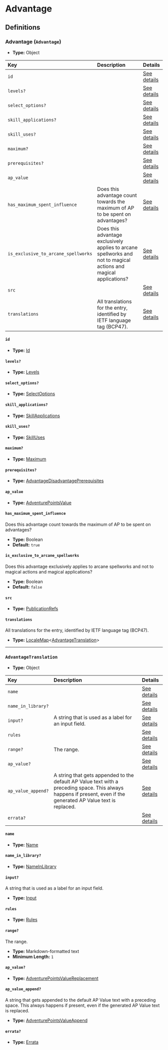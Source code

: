 # Advantage

## Definitions

### <a name="Advantage"></a> Advantage (`Advantage`)

- **Type:** Object

Key | Description | Details
:-- | :-- | :--
`id` |  | <a href="#Advantage/id">See details</a>
`levels?` |  | <a href="#Advantage/levels">See details</a>
`select_options?` |  | <a href="#Advantage/select_options">See details</a>
`skill_applications?` |  | <a href="#Advantage/skill_applications">See details</a>
`skill_uses?` |  | <a href="#Advantage/skill_uses">See details</a>
`maximum?` |  | <a href="#Advantage/maximum">See details</a>
`prerequisites?` |  | <a href="#Advantage/prerequisites">See details</a>
`ap_value` |  | <a href="#Advantage/ap_value">See details</a>
`has_maximum_spent_influence` | Does this advantage count towards the maximum of AP to be spent on advantages? | <a href="#Advantage/has_maximum_spent_influence">See details</a>
`is_exclusive_to_arcane_spellworks` | Does this advantage exclusively applies to arcane spellworks and not to magical actions and magical applications? | <a href="#Advantage/is_exclusive_to_arcane_spellworks">See details</a>
`src` |  | <a href="#Advantage/src">See details</a>
`translations` | All translations for the entry, identified by IETF language tag (BCP47). | <a href="#Advantage/translations">See details</a>

#### <a name="Advantage/id"></a> `id`

- **Type:** <a href="#Id">Id</a>

#### <a name="Advantage/levels"></a> `levels?`

- **Type:** <a href="#Levels">Levels</a>

#### <a name="Advantage/select_options"></a> `select_options?`

- **Type:** <a href="#SelectOptions">SelectOptions</a>

#### <a name="Advantage/skill_applications"></a> `skill_applications?`

- **Type:** <a href="#SkillApplications">SkillApplications</a>

#### <a name="Advantage/skill_uses"></a> `skill_uses?`

- **Type:** <a href="#SkillUses">SkillUses</a>

#### <a name="Advantage/maximum"></a> `maximum?`

- **Type:** <a href="#Maximum">Maximum</a>

#### <a name="Advantage/prerequisites"></a> `prerequisites?`

- **Type:** <a href="./_Prerequisite.md#AdvantageDisadvantagePrerequisites">AdvantageDisadvantagePrerequisites</a>

#### <a name="Advantage/ap_value"></a> `ap_value`

- **Type:** <a href="#AdventurePointsValue">AdventurePointsValue</a>

#### <a name="Advantage/has_maximum_spent_influence"></a> `has_maximum_spent_influence`

Does this advantage count towards the maximum of AP to be spent on
advantages?

- **Type:** Boolean
- **Default:** `true`

#### <a name="Advantage/is_exclusive_to_arcane_spellworks"></a> `is_exclusive_to_arcane_spellworks`

Does this advantage exclusively applies to arcane spellworks and not
to magical actions and magical applications?

- **Type:** Boolean
- **Default:** `false`

#### <a name="Advantage/src"></a> `src`

- **Type:** <a href="./source/_PublicationRef.md#PublicationRefs">PublicationRefs</a>

#### <a name="Advantage/translations"></a> `translations`

All translations for the entry, identified by IETF language tag (BCP47).

- **Type:** <a href="./_LocaleMap.md#LocaleMap">LocaleMap</a>&lt;<a href="#AdvantageTranslation">AdvantageTranslation</a>&gt;

---

### <a name="AdvantageTranslation"></a> `AdvantageTranslation`

- **Type:** Object

Key | Description | Details
:-- | :-- | :--
`name` |  | <a href="#AdvantageTranslation/name">See details</a>
`name_in_library?` |  | <a href="#AdvantageTranslation/name_in_library">See details</a>
`input?` | A string that is used as a label for an input field. | <a href="#AdvantageTranslation/input">See details</a>
`rules` |  | <a href="#AdvantageTranslation/rules">See details</a>
`range?` | The range. | <a href="#AdvantageTranslation/range">See details</a>
`ap_value?` |  | <a href="#AdvantageTranslation/ap_value">See details</a>
`ap_value_append?` | A string that gets appended to the default AP Value text with a preceding space. This always happens if present, even if the generated AP Value text is replaced. | <a href="#AdvantageTranslation/ap_value_append">See details</a>
`errata?` |  | <a href="#AdvantageTranslation/errata">See details</a>

#### <a name="AdvantageTranslation/name"></a> `name`

- **Type:** <a href="#Name">Name</a>

#### <a name="AdvantageTranslation/name_in_library"></a> `name_in_library?`

- **Type:** <a href="#NameInLibrary">NameInLibrary</a>

#### <a name="AdvantageTranslation/input"></a> `input?`

A string that is used as a label for an input field.

- **Type:** <a href="#Input">Input</a>

#### <a name="AdvantageTranslation/rules"></a> `rules`

- **Type:** <a href="#Rules">Rules</a>

#### <a name="AdvantageTranslation/range"></a> `range?`

The range.

- **Type:** Markdown-formatted text
- **Minimum Length:** `1`

#### <a name="AdvantageTranslation/ap_value"></a> `ap_value?`

- **Type:** <a href="#AdventurePointsValueReplacement">AdventurePointsValueReplacement</a>

#### <a name="AdvantageTranslation/ap_value_append"></a> `ap_value_append?`

A string that gets appended to the default AP Value text with a preceding
space. This always happens if present, even if the generated AP Value text
is replaced.

- **Type:** <a href="#AdventurePointsValueAppend">AdventurePointsValueAppend</a>

#### <a name="AdvantageTranslation/errata"></a> `errata?`

- **Type:** <a href="./source/_Erratum.md#Errata">Errata</a>
